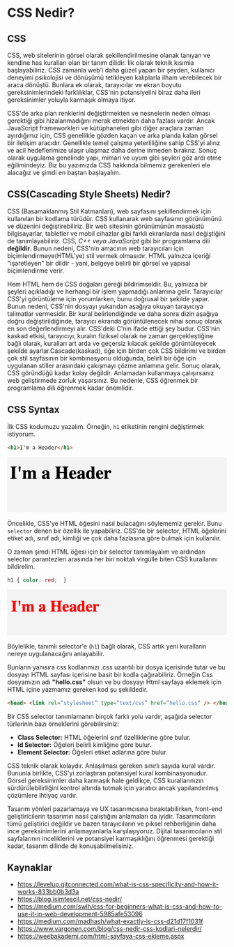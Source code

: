 # CSS Nedir?

## CSS

CSS, web sitelerinin görsel olarak şekillendirilmesine olanak tanıyan ve kendine has kuralları olan bir tanım dilidir. İlk olarak teknik kısımla başlayabiliriz. CSS zamanla web'i daha güzel yapan bir şeyden, kullanıcı deneyimi psikolojisi ve dönüşümü tetikleyen kalıplarla ilham verebilecek bir araca dönüştü. Bunlara ek olarak, tarayıcılar ve ekran boyutu gereksinimlerindeki farklılıklar, CSS'nin potansiyelini biraz daha ileri gereksinimler yoluyla karmaşık olmaya itiyor. 

CSS'de arka plan renklerini değiştirmekten ve nesnelerin neden olması gerektiği gibi hizalanmadığını merak etmekten daha fazlası vardır.  Ancak JavaScript frameworkleri ve kütüphaneleri gibi diğer araçlara zaman ayırdığımız için, CSS genellikle gözden kaçan ve arka planda kalan görsel bir iletişim aracıdır. Genellikle temel çalışma yeterliliğine sahip CSS'yi alırız ve acil hedeflerimize ulaşır ulaşmaz daha derine inmeden bırakrız. Sonuç olarak uygulama genelinde yapı, mimari ve uyum gibi şeyleri göz ardı etme eğilimindeyiz. Biz bu yazımızda CSS hakkında bilmemiz gerekenleri ele alacağız ve şimdi en baştan başlayalım.

## CSS(Cascading Style Sheets) Nedir?
CSS (Basamaklanmış Stil Katmanları), web sayfasını şekillendirmek için kullanılan bir kodlama türüdür. CSS kullanarak web sayfasının görünümünü ve düzenini değiştirebiliriz. Bir web sitesinin görünümünün masaüstü bilgisayarlar, tabletler ve mobil cihazlar gibi farklı ekranlarda nasıl değiştiğini de tanımlayabiliriz. CSS, *C++ veya JavaScript* gibi bir programlama dili **değildir**. Bunun nedeni, CSS'nin amacının web tarayıcıları için biçimlendirmeye(HTML'ye) stil vermek olmasıdır. HTML yalnızca içeriği "işaretleyen" bir dildir - yani, belgeye belirli bir görsel ve yapısal biçimlendirme verir.

Hem HTML hem de CSS doğaları gereği bildirimseldir. Bu, yalnızca bir şeyleri açıkladığı ve herhangi bir işlem yapmadığı anlamına gelir. Tarayıcılar CSS'yi görüntüleme için yorumlarken, bunu doğrusal bir şekilde yapar. Bunun nedeni, CSS'nin dosyayı yukarıdan aşağıya okuyan tarayıcıya talimatlar vermesidir. Bir kural belirlendiğinde ve daha sonra dizin aşağıya doğru değiştirildiğinde, tarayıcı ekranda görüntülenecek nihai sonuç olarak en son değerlendirmeyi alır. CSS'deki C'nin ifade ettiği şey budur. CSS'nin kaskad etkisi, tarayıcıyı, kuralın fiziksel olarak ne zaman gerçekleştiğine bağlı olarak, kuralları art arda ve geçersiz kılacak şekilde görüntüleyecek şekilde ayarlar.Cascade(kaskad), öğe için birden çok CSS bildirimi ve birden çok stil sayfasının bir kombinasyonu olduğunda, belirli bir öğe için uygulanan stiller arasındaki çakışmayı çözme anlamına gelir. Sonuç olarak, CSS göründüğü kadar kolay değildir. Anlamadan kullanmaya çalışırsanız web geliştirmede zorluk yaşarsınız. Bu nedenle, CSS öğrenmek bir programlama dili öğrenmek kadar önemlidir.

## CSS Syntax
İlk CSS kodumuzu yazalım. Örneğin, `h1` etiketinin rengini değiştirmek istiyorum.

```html
<h1>I'm a Header</h1>
```

![header](https://raw.githubusercontent.com/Kodluyoruz/taskforce/main/css/css-nedir/figures/header.png)

Öncelikle, CSS'ye HTML öğesini nasıl bulacağını söylememiz gerekir. Bunu `selector` denen bir özellik ile yapabiliriz. CSS'de bir selector, HTML öğelerini etiket adı, sınıf adı, kimliği ve çok daha fazlasına göre bulmak için kullanılır. 

O zaman şimdi HTML öğesi için bir selector tanımlayalım ve ardından selector parantezleri arasında her biri noktalı virgülle biten CSS kurallarını bildirelim.

```css
h1 { color: red;  }
```

![header-color](https://raw.githubusercontent.com/Kodluyoruz/taskforce/main/css/css-nedir/figures/header-color.png)

Böylelikle, tanımlı selector'e (`h1`) bağlı olarak, CSS artık yeni kuralların nereye uygulanacağını anlayabilir.

Bunların yanısıra css kodlarımızı .css uzantılı bir dosya içerisinde tutar ve bu dosyayı HTML sayfası içerisine basit bir kodla çağırabiliriz. Örneğin Css dosyamızın adı **"hello.css"** olsun ve bu dosyayı Html sayfaya eklemek için HTML içine yazmamız gereken kod şu şekildedir.

```html
<head> <link rel=”stylesheet” type=”text/css” href=”hello.css” /> </head>
```

Bir CSS selector tanımlamanın birçok farklı yolu vardır, aşağıda selector türlerinin bazı örneklerini görebilirsiniz:
- **Class Selector:** HTML öğelerini sınıf özelliklerine göre bulur.
- **Id Selector:** Öğeleri belirli kimliğine göre bulur.
- **Element Selector:** Öğeleri etiket adlarına göre bulur.

CSS teknik olarak kolaydır. Anlaşılması gereken sınırlı sayıda kural vardır. Bununla birlikte, CSS'yi zorlaştıran potansiyel kural kombinasyonudur. Görsel gereksinimler daha karmaşık hale geldikçe, CSS kurallarınızın sürdürülebilirliğini kontrol altında tutmak için yaratıcı ancak yapılandırılmış çözümlere ihtiyaç vardır.

Tasarım yönleri pazarlamaya ve UX tasarımcısına bırakılabilirken, front-end geliştiricilerin tasarımın nasıl çalıştığını anlamaları da iyidir. Tasarımcıların tümü geliştirici değildir ve bazen tarayıcıların ve piksel rehberliğinin daha ince gereksinimlerini anlamayanlarla karşılaşıyoruz. Dijital tasarımcıların stil sayfalarının inceliklerini ve potansiyel karmaşıklığını öğrenmesi gerektiği kadar, tasarım dilinde de konuşabilmelisiniz.

## Kaynaklar
- https://levelup.gitconnected.com/what-is-css-specificity-and-how-it-works-833bb0b3d3a
- https://blog.isimtescil.net/css-nedir/
- https://medium.com/swlh/css-for-beginners-what-is-css-and-how-to-use-it-in-web-development-5985afe53096
- https://medium.com/madhash/what-exactly-is-css-d21d17f1031f
- https://www.vargonen.com/blog/css-nedir-css-kodlari-nelerdir/
- https://weebakademi.com/html-sayfaya-css-ekleme.aspx